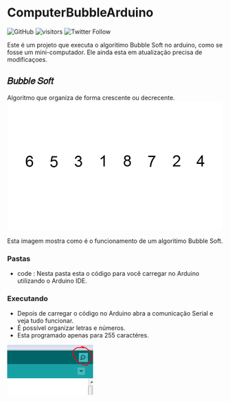 # ComputerBubbleArduino

![GitHub](https://img.shields.io/github/license/samuelllr/ComputerBubbleArduino)
![visitors](https://visitor-badge.glitch.me/badge?page_id=samuelllr/ComputerBubbleArduino)
![Twitter Follow](https://img.shields.io/twitter/follow/Samuelllr_htcod?style=social)

Este é um projeto que executa o algoritimo Bubble Soft no arduino, como se fosse um mini-computador. Ele ainda esta em atualização precisa de modificaçoes.

## 𝐵𝑢𝑏𝑏𝑙𝑒 𝑆𝑜𝑓𝑡

Algoritmo que organiza de forma crescente ou decrecente.
<img src="bsi.gif"/>

Esta imagem mostra como é o funcionamento de um algoritimo Bubble Soft.

### Pastas

- code : Nesta pasta esta o código para você carregar no Arduino utilizando o Arduino IDE.

### Executando 

- Depois de carregar o código no Arduino abra a comunicação Serial e veja tudo funcionar.
- É possível organizar letras e números.
- Esta programado apenas para 255 caractéres.

<img src="saimg.PNG"/>